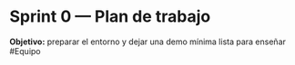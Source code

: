 # Sprint 0 — Plan de trabajo
 **Objetivo:** preparar el entorno y dejar una demo mínima lista para enseñar
 #Equipo
 